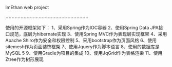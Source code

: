ImEthan web project

============================

使用的开源框架如下：
1、采用Spring作为IOC容器
2、使用Spring Data JPA接口规范，底层为hibernate实现
3、使用Spring MVC作为表现层实现框架
4、采用Apache Shiro作为安全和权限控制
5、采用bootstrap作为页面风格
6、使用sitemesh作为页面装饰框架
7、使用Jquery作为脚本语言
8、使用的数据库是MySQL 5
9、使用Gradle为项目的集成
10、使用JqGrid作为表格渲染
11、使用Ztree作为树形展现
